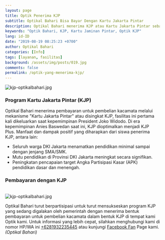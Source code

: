 ```yaml
---
layout: page
title: Optik Penerima KJP
subtitle: Optikal Bahari Bisa Bayar Dengan Kartu Jakarta Pintar
description: Optikal Bahari menerima KJP atau Kartu Jakarta Pintar sebagai media pembayaran untuk pembelian kacamata di optik kami.
keywords: "Optik Bahari, KJP, Kartu Jaminan Pintar, Optik KJP"
lang: id-ID
date: "2019-08-19 08:25:23 +0700"
author: Optikal Bahari
categories: [Info]
tags: [layanan, fasilitas]
background: /assets/img/posts/019.jpg
comments: false
permalink: /optik-yang-menerima-kjp/
---
```


<div class="card-deck mb-3">
        <img data-src="/assets/img/posts/optikal-bahari-kjp/kjp-optikalbahari-01.jpg" 
            src="/assets/img/posts/optikal-bahari-kjp/kjp-optikalbahari-01.jpg" 
            class="card-img-top img-fluid shadow" 
            alt="kjp-optikalbahari.jpg">
            <br />
        <div class="card-body">
            <h3 class="card-title">            
                Program Kartu Jakarta Pintar (KJP)
            </h3>
                <p class="card-text">
                    Optikal Bahari menerima pembayaran untuk pembelian kacamata melalui mekanisme "Kartu Jakarta Pintar" atau disingkat KJP, fasilitas ini pertama kali dikeluarkan saat kepemimpinan President Joko Widodo. Di era kepemimpinan Anies Baswedan saat ini, KJP dioptimalkan menjadi KJP Plus. Manfaat dan dampak positif yang diharapkan dari siswa penerima KJP, antara lain:
                <p class="card-text">
            <ul>
                <li>Seluruh warga DKI Jakarta menamatkan pendidikan minimal sampai dengan jenjang SMA/SMK.</li>
                <li>Mutu pendidikan di Provinsi DKI Jakarta meningkat secara signifikan.</li>
                <li>Peningkatan pencapaian target Angka Partisipasi Kasar (APK) pendidikan dasar dan menengah.</li>
            </ul>
            <h3 class="card-title">      
                Pembayaran dengan KJP
            </h3>
            <br />
            <img data-src="/assets/img/posts/optikal-bahari-kjp/kjp-optikalbahari-02.jpg" 
                    src="/assets/img/posts/optikal-bahari-kjp/kjp-optikalbahari-02.jpg" 
                    class="rounded mx-auto d-block rounded-lg img-fluid shadow" 
                    alt="kjp-optikalbahari.jpg">
            <p class="card-text">
                Optikal Bahari turut berpartisipasi untuk turut mensukseskan program KJP yang sedang digalakan oleh pemerintah dengan menerima bentuk pembayaran untuk pembelian kacamata dalam bentuk KJP di tempat kami Optik kami. Untuk informasi yang lebih cepat, silahkan menghubungi kami di nomor HP/WA ini <a href="https://api.whatsapp.com/send?phone=6281932235445&text=Hallo%2C+saya+butuh+informasi+lebih+lanjut+mengenai+Optikal+Bahari" id="WhatsAppClick" class="WhatsAppCall" title="Call WhatsApp">+6281932235445</a> atau kunjungi <a href="https://www.facebook.com/optikalbahari" id="FBClick" title="Facebook Page Optikal Bahari" class="FacebookPage">Facebook Fan</a> Page kami. <em>(Optikal Bahari)</em>
            </p>
        </div>            
</div>
